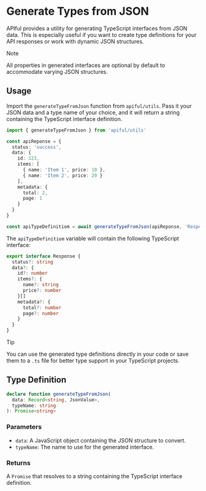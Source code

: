 # Generate Types from JSON

APIful provides a utility for generating TypeScript interfaces from JSON data. This is especially useful if you want to create type definitions for your API responses or work with dynamic JSON structures.

> [!NOTE]
> All properties in generated interfaces are optional by default to accommodate varying JSON structures.

## Usage

Import the `generateTypeFromJson` function from `apiful/utils`. Pass it your JSON data and a type name of your choice, and it will return a string containing the TypeScript interface definition.

```ts
import { generateTypeFromJson } from 'apiful/utils'

const apiReponse = {
  status: 'success',
  data: {
    id: 123,
    items: [
      { name: 'Item 1', price: 10 },
      { name: 'Item 2', price: 20 }
    ],
    metadata: {
      total: 2,
      page: 1
    }
  }
}

const apiTypeDefinitiom = await generateTypeFromJson(apiReponse, 'Response')
```

The `apiTypeDefinitiom` variable will contain the following TypeScript interface:

```ts
export interface Response {
  status?: string
  data?: {
    id?: number
    items?: {
      name?: string
      price?: number
    }[]
    metadata?: {
      total?: number
      page?: number
    }
  }
}
```

> [!TIP]
> You can use the generated type definitions directly in your code or save them to a `.ts` file for better type support in your TypeScript projects.

## Type Definition

```ts
declare function generateTypeFromJson(
  data: Record<string, JsonValue>,
  typeName: string
): Promise<string>
```

### Parameters

- `data`: A JavaScript object containing the JSON structure to convert.
- `typeName`: The name to use for the generated interface.

### Returns

A `Promise` that resolves to a string containing the TypeScript interface definition.
